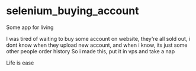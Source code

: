 # selenium_buying_account
Some app for living

I was tired of waiting to buy some account on website, they're all sold out, i dont know when they upload new account, and when i know, its just some other people order history
So i made this, put it in vps and take a nap

Life is ease
